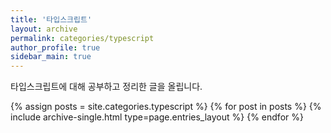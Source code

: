 ```yaml
---
title: '타입스크립트'
layout: archive
permalink: categories/typescript
author_profile: true
sidebar_main: true
---
```


타입스크립트에 대해 공부하고 정리한 글을 올립니다.

{% assign posts = site.categories.typescript %}
{% for post in posts %} {% include archive-single.html type=page.entries_layout %} {% endfor %}
